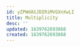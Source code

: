 ```yaml
---
id: yZPWdASJDIRiMVGXnXwLI
title: Multiplicity
desc: ''
updated: 1639762693868
created: 1639762693868
---
```


